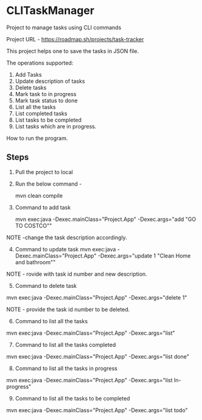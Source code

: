 # CLITaskManager
Project to manage tasks using CLI commands

Project URL - https://roadmap.sh/projects/task-tracker


This project helps one to save the tasks in JSON file.

The operations supported:
1. Add Tasks
2. Update description of tasks
3. Delete tasks
4. Mark task to in progress
5. Mark task status to done
6. List all the tasks
7. List completed tasks
8. List tasks to be completed
9. List tasks which are in progress.

How to run the program.

## Steps

1. Pull the project to local

2. Run the below command -

   mvn clean compile
3. Command to add task

   mvn exec:java -Dexec.mainClass="Project.App" -Dexec.args="add \"GO TO COSTCO\""

NOTE -change the task description accordingly.

4. Command to update task
   mvn exec:java -Dexec.mainClass="Project.App" -Dexec.args="update 1 \"Clean Home and bathroom\""

NOTE - rovide with task id number and new description.


5. Command to delete task

mvn exec:java -Dexec.mainClass="Project.App" -Dexec.args="delete 1"

NOTE - provide the task id number to be deleted.


6. Command to list all the tasks


mvn exec:java -Dexec.mainClass="Project.App" -Dexec.args="list"

7. Command to list all the tasks completed

mvn exec:java -Dexec.mainClass="Project.App" -Dexec.args="list done"

8. Command to list all the tasks in progress


mvn exec:java -Dexec.mainClass="Project.App" -Dexec.args="list In-progress" 

9. Command to list all the tasks to be completed

mvn exec:java -Dexec.mainClass="Project.App" -Dexec.args="list todo" 
